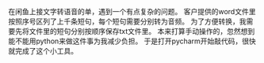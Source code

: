 在闲鱼上接文字转语音的单，遇到一个有点复杂的问题。
客户提供的word文件里按照序号区列了上千条短句，每个短句需要分别转为音频。
为了方便转换，我需要先将文件里的短句分别按顺序保存txt文件里。
本来打算手动操作的，忽然想到能不能用python来做这件事为我减少负担。
于是打开pycharm开始敲代码，很快就完成了这个小工具。
